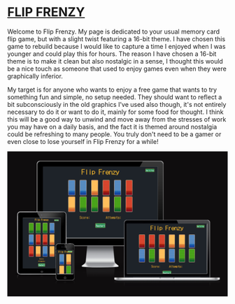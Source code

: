 # [FLIP FRENZY](https://conor-timmis.github.io/Flip-Frenzy)

Welcome to Flip Frenzy. My page is dedicated to your usual memory card flip game, but with a slight twist featuring a 16-bit theme. I have chosen this game to rebuild because I would like to capture a time I enjoyed when I was younger and could play this for hours. The reason I have chosen a 16-bit theme is to make it clean but also nostalgic in a sense, I thought this would be a nice touch as someone that used to enjoy games even when they were graphically inferior. 

My target is for anyone who wants to enjoy a free game that wants to try something fun and simple, no setup needed. They should want to reflect a bit subconsciously in the old graphics I've used also though, it's not entirely necessary to do it or want to do it, mainly for some food for thought. I think this will be a good way to unwind and move away from the stresses of work you may have on a daily basis, and the fact it is themed around nostalgia could be refreshing to many people. You truly don't need to be a gamer or even close to lose yourself in Flip Frenzy for a while!

![screenshot](documentation/display.png)
